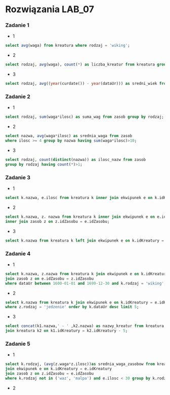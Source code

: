 # Rozwiązania LAB_07
### Zadanie 1
* 1
```sql
select avg(waga) from kreatura where rodzaj = 'wiking';
```
* 2
```sql
select rodzaj, avg(waga), count(*) as liczba_kreatur from kreatura group by rodzaj;
```
* 3
```sql
select rodzaj, avg((year(curdate()) - year(dataUr))) as sredni_wiek from kreatura group by rodzaj;
```
### Zadanie 2
* 1
```sql
select rodzaj, sum(waga*ilosc) as suma_wag from zasob group by rodzaj;
```
* 2
```sql
select nazwa, avg(waga*ilosc) as srednia_waga from zasob
where ilosc >= 4 group by nazwa having sum(waga*ilosc)>10;
```
* 3
```sql
select rodzaj, count(distinct(nazwa)) as ilosc_nazw from zasob
group by rodzaj having count(*)>1;
```
### Zadanie 3
* 1
```sql
select k.nazwa, e.ilosc from kreatura k inner join ekwipunek e on k.idKreatury = e.idKreatury; 
```
* 2
```sql
select k.nazwa, z. nazwa from kreatura k inner join ekwipunek e on e.idKreatury = k.idKreatury
inner join zasob z on z.idZasobu = e.idZasobu; 
```
* 3
```sql
select k.nazwa from kreatura k left join ekwipunek e on k.idKreatury = e.idKreatury where e.idKreatury is null;
```
### Zadanie 4
* 1
```sql
select k.nazwa, z.nazwa from kreatura k join ekwipunek e on k.idKreatury = e.idKreatury
join zasob z on e.idZasobu = z.idZasobu
where dataUr between 1600-01-01 and 1699-12-30 and k.rodzaj = 'wiking';
```
* 2
```sql
select k.nazwa from kreatura k join ekwipunek e on k.idKreatury = e.idKreatury join zasob z on e.idZasobu = z.idZasobu
where z.rodzaj = 'jedzenie' order by k.dataUr desc limit 5;
```
* 3
```sql
select concat(k1.nazwa,' - ' ,k2.nazwa) as nazwy_kreatur from kreatura k1
join kreatura k2 on k1.idKreatury = k2.idKreatury - 5;
```
### Zadanie 5
* 1
```sql
select k.rodzaj, (avg(z.waga*z.ilosc))as srednia_waga_zasobow from kreatura k
join ekwipunek e on k.idKreatury = e.idKreatury 
join zasob z on z.idZasobu = e.idZasobu
where k.rodzaj not in ('waz', 'malpa') and e.ilosc < 30 group by k.rodzaj;
```
* 2
```sql

```

